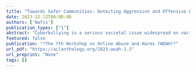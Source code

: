 ```yaml
---
title: "Towards Safer Communities: Detecting Aggression and Offensive Language in Code-Mixed Tweets to Combat Cyberbullying"
date: 2023-12-12T00:00:00
authors: ['Nafis']
publication_types: ["1"]
abstract: "Cyberbullying is a serious societal issue widespread on various channels and platforms, particularly social networking sites. Such platforms have proven to be exceptionally fertile grounds for such behavior. The dearth of high-quality training data for multilingual and low-resource scenarios, data that can accurately capture the nuances of social media conversations, often poses a roadblock to this task. This paper attempts to tackle cyberbullying, specifically its two most common manifestations - aggression and offensiveness. We present a novel, manually annotated dataset of a total of 10,000 English and Hindi-English code-mixed tweets, manually annotated for aggression detection and offensive language detection tasks. Our annotations are supported by inter-annotator agreement scores of 0.67 and 0.74 for the two tasks, indicating substantial agreement. We perform comprehensive fine-tuning of pre-trained language models (PTLMs) using this dataset to check its efficacy. Our challenging test sets show that the best models achieve macro F1-scores of 67.87 and 65.45 on the two tasks, respectively. Further, we perform cross-dataset transfer learning to benchmark our dataset against existing aggression and offensive language datasets. We also present a detailed quantitative and qualitative analysis of errors in prediction, and with this paper, we publicly release the novel dataset, code, and models."
featured: false
publication: "*The 7th Workshop on Online Abuse and Harms (WOAH)*"
url_pdf: "https://aclanthology.org/2023.woah-1.3"
url_preprint: "None"
tags: []
---
```

